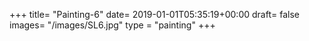 +++
title= "Painting-6"
date= 2019-01-01T05:35:19+00:00
draft= false
images= "/images/SL6.jpg"
type = "painting"
+++
